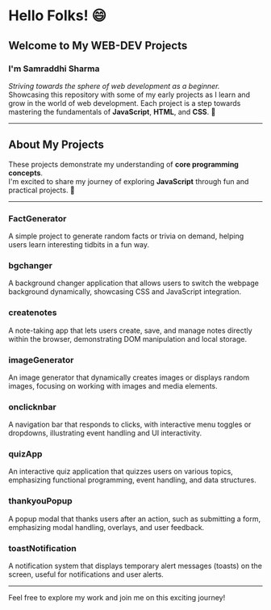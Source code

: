 # Hello Folks! :smile: 

## Welcome to My WEB-DEV Projects

### I'm Samraddhi Sharma
*Striving towards the sphere of web development as a beginner.*  
Showcasing this repository with some of my early projects as I learn and grow in the world of web development. Each project is a step towards mastering the fundamentals of **JavaScript**, **HTML**, and **CSS**. 🚀

---

## About My Projects

These projects demonstrate my understanding of **core programming concepts**.  
I'm excited to share my journey of exploring **JavaScript** through fun and practical projects. 🎉

---
### FactGenerator
A simple project to generate random facts or trivia on demand, helping users learn interesting tidbits in a fun way.

### bgchanger
A background changer application that allows users to switch the webpage background dynamically, showcasing CSS and JavaScript integration.

### createnotes
A note-taking app that lets users create, save, and manage notes directly within the browser, demonstrating DOM manipulation and local storage.

### imageGenerator
An image generator that dynamically creates images or displays random images, focusing on working with images and media elements.

### onclicknbar
A navigation bar that responds to clicks, with interactive menu toggles or dropdowns, illustrating event handling and UI interactivity.

### quizApp
An interactive quiz application that quizzes users on various topics, emphasizing functional programming, event handling, and data structures.

### thankyouPopup
A popup modal that thanks users after an action, such as submitting a form, emphasizing modal handling, overlays, and user feedback.

### toastNotification
A notification system that displays temporary alert messages (toasts) on the screen, useful for notifications and user alerts.


---

Feel free to explore my work and join me on this exciting journey!

